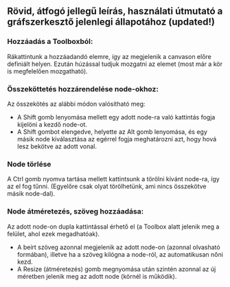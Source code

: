 ## Rövid, átfogó jellegű leírás, használati útmutató a gráfszerkesztő jelenlegi állapotához (updated!)

### Hozzáadás a Toolboxból:
Rákattintunk a hozzáadandó elemre, így az megjelenik a canvason előre definiált helyen.
Ezután húzással tudjuk mozgatni az elemet (most már a kör is megfelelően mozgatható).

### Összeköttetés hozzárendelése node-okhoz:
Az összekötés az alábbi módon valósítható meg:
 - A Shift gomb lenyomása mellett egy adott node-ra való kattintás fogja kijelöni a kezdő node-ot.
 - A Shift gombot elengedve, helyette az Alt gomb lenyomása, és egy másik node kiválasztása az egérrel fogja meghatározni azt,
 hogy hová lesz bekötve az adott vonal.

### Node törlése
A Ctrl gomb nyomva tartása mellett kattintsunk a törölni kívánt node-ra, így az el fog tűnni.
(Egyelőre csak olyat törölhetünk, ami nincs összekötve másik node-dal).

### Node átméretezés, szöveg hozzáadása:
Az adott node-on dupla kattintással érhető el (a Toolbox alatt jelenik meg a felület, ahol ezek megadhatóak).
 - A beírt szöveg azonnal megjelenik az adott node-on (azonnal olvasható formában), illetve ha a szöveg kilógna a node-ról,
az automatikusan nőni kezd.
 - A Resize (átméretezés) gomb megnyomása után szintén azonnal az új méretben jelenik meg az adott node (körnél is működik).
